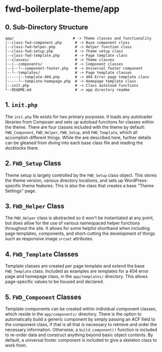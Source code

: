 # fwd-boilerplate-theme/app

## 0. Sub-Directory Structure
```
app/                           # -> Theme classes and functionality
|--class-fwd-component.php      # -> Base component class
|--class-fwd-helper.php         # -> Helper function class
|--class-fwd-setup.php          # -> Theme setup class
|--class-fwd-template.php       # -> Page template class
|--classes/                     # -> Theme classes
|--|--components/               # -> Component classes
|--|--└--component-footer.php   # -> Universal footer component
|--└--templates/                # -> Page template classes
|-----|--template-404.php       # -> 404 Error page template class
|-----└--template-homepage.php  # -> Homepage template class
|--init.php                     # -> Class autoload functions
└--README.md                    # -> app directory readme
```

## 1. ```init.php```
The ```init.php``` file exists for two primary purposes. It loads any autoloader libraries from Composer and sets up autoload functions for classes within the theme. There are four classes included with the theme by default: ```FWD_Component```, ```FWD_Helper```, ```FWD_Setup```, and ```FWD_Template```, which all accomplish different things. While the are described here, further details can be gleaned from diving into each base class file and reading the docblocks there.

## 2. ```FWD_Setup``` Class
Theme setup is largely controlled by the ```FWD_Setup``` class object. This stores the theme version, various directory locations, and sets up WordPress-specific theme features. This is also the class that creates a base "Theme Settings" page.

## 3. ```FWD_Helper``` Class
The ```FWD_Helper``` class is abstracted so it won't be instantiated at any point, but does allow for the use of various namespaced helper functions throughout the site. It allows for some helpful shorthand when including page templates, components, and short-cutting the development of things such as responsive image ```srcset``` attributes.

## 4. ```FWD_Template``` Classes
Template classes are created per page template and extend the base ```FWD_Template``` class. Included as examples are templates for a 404 error page and homepage class, in the ```app/templates/``` directory. This allows page-specific values to be housed and declared.

## 5. ```FWD_Component``` Classes
Template components can be created within individual component classes, which reside in the ```app/components/``` directory. There is the option to automatically build a generic component by simply passing an ACF field to the component class, if that is all that is necessary to retrieve and order the necessary information. Otherwise, a ```build_component()``` function is included to re-order data and construct anything beyond basic object contents. By default, a universal footer component is included to give a skeleton class to work from.